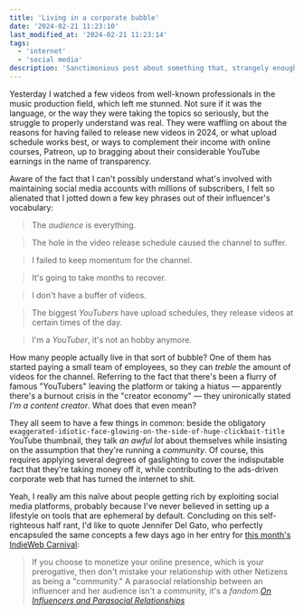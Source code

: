 ```yaml
---
title: 'Living in a corporate bubble'
date: '2024-02-21 11:23:10'
last_modified_at: '2024-02-21 11:23:14'
tags:
  - 'internet'
  - 'social media'
description: 'Sanctimonious post about something that, strangely enough, just occurred to me: normal people can easily turn into soulless sellers, casually dropping ridiculous corporate jargon while taking money out of the same group they call <em>community</em>.'
---
```

Yesterday I watched a few videos from well-known professionals in the music production field, which left me stunned. Not sure if it was the language, or the way they were taking the topics so seriously, but the struggle to properly understand was real. They were waffling on about the reasons for having failed to release new videos in 2024, or what upload schedule works best, or ways to complement their income with online courses, Patreon, up to bragging about their considerable YouTube earnings in the name of transparency.

Aware of the fact that I can't possibly understand what's involved with maintaining social media accounts with millions of subscribers, I felt so alienated that I jotted down a few key phrases out of their influencer's vocabulary:

> The _audience_ is everything.

> The hole in the video release schedule caused the channel to suffer.

> I failed to keep momentum for the channel.

> It's going to take months to recover.

> I don't have a buffer of videos.

> The biggest _YouTubers_ have upload schedules, they release videos at certain times of the day.

> I'm a _YouTuber_, it's not an hobby anymore.

How many people actually live in that sort of bubble? One of them has started paying a small team of employees, so they can _treble_ the amount of videos for the channel. Referring to the fact that there's been a flurry of famous "YouTubers" leaving the platform or taking a hiatus — apparently there's a burnout crisis in the "creator economy" — they unironically stated _I'm a content creator_. What does that even mean?

They all seem to have a few things in common: beside the obligatory `exaggerated-idiotic-face-glowing-on-the-side-of-huge-clickbait-title` YouTube thumbnail, they talk _an awful lot_ about themselves while insisting on the assumption that they're running a _community_. Of course, this requires applying several degrees of gaslighting to cover the indisputable fact that they're taking money off it, while contributing to the ads-driven corporate web that has turned the internet to shit.

Yeah, I really am this naîve about people getting rich by exploiting social media platforms, probably because I've never believed in setting up a lifestyle on tools that are ephemeral by default. Concluding on this self-righteous half rant, I'd like to quote Jennifer Del Gato, who perfectly encapsuled the same concepts a few days ago in her entry for [this month's IndieWeb Carnival](https://manuelmoreale.com/indieweb-carnival-digital-relationships):

> If you choose to monetize your online presence, which is your prerogative, then don't mistake your relationship with other Netizens as being a "community." A parasocial relationship between an influencer and her audience isn't a community, it's a _fandom_.<cite>[On Influencers and Parasocial Relationships](https://devastatia.com/on-influencers-and-parasocial-relationships)</cite>